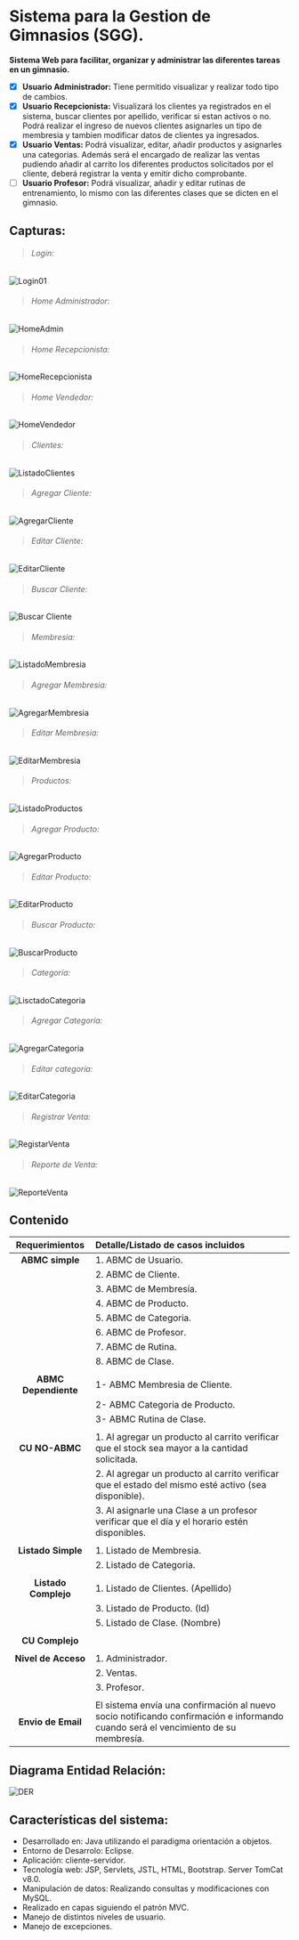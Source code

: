 # Sistema para la Gestion de Gimnasios (SGG).
**Sistema Web para facilitar, organizar y administrar las diferentes tareas en un gimnasio.**
  * [x] **Usuario Administrador:** Tiene permitido visualizar y realizar todo tipo de cambios. 
  * [x] **Usuario Recepcionista:** Visualizará los clientes ya registrados en el sistema, buscar clientes por apellido, verificar si estan activos o no. Podrá realizar el ingreso de nuevos clientes asignarles un tipo de membresia y tambien modificar datos de clientes ya ingresados. 
  * [x] **Usuario Ventas:** Podrá visualizar, editar, añadir productos y asignarles una categorias. Además será el encargado de realizar las ventas pudiendo añadir al carrito los diferentes productos solicitados por el cliente, deberá registrar la venta y emitir dicho comprobante.
  * [ ] **Usuario Profesor:** Podrá visualizar, añadir y editar rutinas de entrenamiento, lo mismo con las diferentes clases que se dicten en el gimnasio. 

## Capturas:


>###### Login: 


![Login01](https://user-images.githubusercontent.com/80583829/143680092-cda485bd-5656-4a1b-a42b-83021582d20a.png)

>###### Home Administrador:
 ![HomeAdmin](https://user-images.githubusercontent.com/80583829/143680182-df2c6a72-1868-4dfb-8040-461b54180487.png)

>###### Home Recepcionista:
![HomeRecepcionista](https://user-images.githubusercontent.com/80583829/143728903-dff507c0-63c4-4a90-9a78-d25701cf782e.png)

>###### Home Vendedor: 
![HomeVendedor](https://user-images.githubusercontent.com/80583829/143680230-128c49b6-70cb-4b50-9109-1b0937ca1287.png)

>###### Clientes: 
![ListadoClientes](https://user-images.githubusercontent.com/80583829/143680250-33a163ea-3336-48a2-9171-d4af4d0ce2ad.png)

>###### Agregar Cliente:
 ![AgregarCliente](https://user-images.githubusercontent.com/80583829/143680293-696d7249-9d11-49a8-8fb7-b9f68f7345b7.png)

>###### Editar Cliente: 
![EditarCliente](https://user-images.githubusercontent.com/80583829/143680301-71e63183-d536-4e64-9942-4c8035ef5159.png)

>###### Buscar Cliente:
![Buscar Cliente](https://user-images.githubusercontent.com/80583829/143730753-bc893d7a-d8ec-4255-a414-4e73de804b8e.png)

>###### Membresia:
  ![ListadoMembresia](https://user-images.githubusercontent.com/80583829/143680350-7891fd4f-d6ca-48c8-865f-aabaa0944d6c.png)

>###### Agregar Membresia: 
![AgregarMembresia](https://user-images.githubusercontent.com/80583829/143680382-64a922f9-bd66-4345-8988-8470325a896e.png)

>###### Editar Membresia:
 ![EditarMembresia](https://user-images.githubusercontent.com/80583829/143680428-1b9fedca-e21d-4fac-b5de-4f1f7621125a.png)

>###### Productos: 
![ListadoProductos](https://user-images.githubusercontent.com/80583829/143680446-ee5f9fdd-b57d-46ed-965a-4925d261c17a.png)

>###### Agregar Producto:
 ![AgregarProducto](https://user-images.githubusercontent.com/80583829/143680466-5d12fd85-432a-4134-9ca9-10efd045fae7.png)

>###### Editar Producto:
 ![EditarProducto](https://user-images.githubusercontent.com/80583829/143680482-2023ac50-ce7e-455e-b841-158b40714d4b.png)

>###### Buscar Producto:
![BuscarProducto](https://user-images.githubusercontent.com/80583829/143730758-4e51dcf4-f4a3-4971-9b96-f730571a08b6.png)

>###### Categoría:
 ![LisctadoCategoria](https://user-images.githubusercontent.com/80583829/143680524-4870dac8-dd3b-4b1a-a3fe-9bb6329b297b.png)

>###### Agregar Categoría:
![AgregarCategoria](https://user-images.githubusercontent.com/80583829/143680540-2d3ac33e-5f46-45e6-b5d6-51abf69ad1df.png)

>###### Editar categoría:
 ![EditarCategoria](https://user-images.githubusercontent.com/80583829/143680560-d52de5a5-e96a-447f-bcba-001a636ec2f1.png)

>###### Registrar Venta: 
![RegistarVenta](https://user-images.githubusercontent.com/80583829/143680585-f0edbfcc-310e-4055-8350-636127f22049.png)

>###### Reporte de Venta: 
![ReporteVenta](https://user-images.githubusercontent.com/80583829/143898620-4247f57a-3374-4a81-a0ed-41b14e2ff964.jpg)


## Contenido

| **Requerimientos**   | **Detalle/Listado de casos incluidos** |
| :---:                |     :---                               |   
| **ABMC simple**      | 1. ABMC de Usuario.                    |
|                      | 2. ABMC de Cliente.                    |
|                      | 3. ABMC de Membresía.                  |
|                      | 4. ABMC de Producto.                   | 
|                      | 5. ABMC de Categoria.                  |
|                      | 6. ABMC de Profesor.                   |
|                      | 7. ABMC de Rutina.                     |
|                      | 8. ABMC de Clase.                      |
|                      |                                        |
| **ABMC Dependiente** | 1- ABMC Membresia de Cliente.          |
|                      | 2- ABMC Categoria de Producto.         |
|                      | 3- ABMC Rutina de Clase.               |
|                      |                                        |
| **CU NO-ABMC**       | 1. Al agregar un producto al carrito verificar que el stock sea mayor a la cantidad solicitada.|
|                      | 2. Al agregar un producto al carrito verificar que el estado del mismo esté activo (sea disponible).|
|                      | 3. Al asignarle una Clase a un profesor verificar que el día y el horario estén disponibles.|
|                      |                                        |
| **Listado Simple**   | 1. Listado de Membresia.               |
|                      | 2. Listado de Categoria.               |
|                      |                                        |
| **Listado Complejo** | 1. Listado de Clientes.  (Apellido)    |
|                      | 3. Listado de Producto.  (Id)          |
|                      | 5. Listado de Clase.     (Nombre)      |
|                      |                                        |
| **CU Complejo**      |                                        |
|                      |                                        |
| **Nivel de Acceso**  | 1. Administrador.                      |
|                      | 2. Ventas.                             |
|                      | 3. Profesor.                           |
|                      |                                        |
| **Envio de Email**   | El sistema envía una confirmación al nuevo socio notificando confirmación e informando cuando será el vencimiento de su membresía.|

## Diagrama Entidad Relación:

![DER](https://user-images.githubusercontent.com/80583829/142291113-3d6ae472-68ba-4743-8c81-256a9d0be0e7.jpg)

## Características del sistema:

* Desarrollado en: Java utilizando el paradigma orientación a objetos.
* Entorno de Desarrolo: Eclipse.
* Aplicación: cliente-servidor.
* Tecnología web: JSP, Servlets, JSTL, HTML, Bootstrap. Server TomCat v8.0.
* Manipulación de datos: Realizando consultas y modificaciones con MySQL.
* Realizado en capas siguiendo el patrón MVC.
* Manejo de distintos niveles de usuario.
* Manejo de excepciones.
